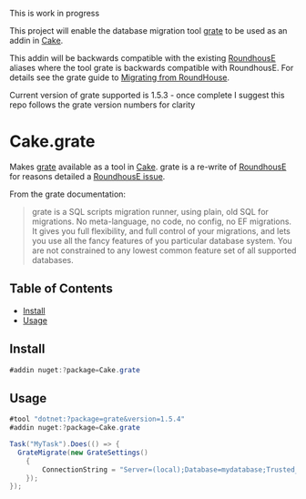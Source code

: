 This is work in progress

This project will enable the database migration tool [grate](https://erikbra.github.io/grate/) to be used as an addin in [Cake](https://cakebuild.net). 

This addin will be backwards compatible with the existing [RoundhousE](https://cakebuild.net/dsl/roundhouse/) aliases where the tool grate is backwards compatible with RoundhousE. For details see the grate guide to [Migrating from RoundHouse](https://erikbra.github.io/grate/migrating-from-roundhouse/).

Current version of grate supported is 1.5.3 - once complete I suggest this repo follows the grate version numbers for clarity



# Cake.grate

Makes [grate](https://erikbra.github.io/grate/) available as a tool in [Cake](https://cakebuild.net/). grate is a re-write of [RoundhousE](https://github.com/chucknorris/roundhouse) for reasons detailed a [RoundhousE issue](https://github.com/chucknorris/roundhouse/issues/438).

From the grate documentation:

>grate is a SQL scripts migration runner, using plain, old SQL for migrations. No meta-language, no code, no config, no EF migrations. It gives you full flexibility, and full control of your migrations, and lets you use all the fancy features of you particular database system. You are not constrained to any lowest common feature set of all supported databases. 

## Table of Contents

- [Install](#install)
- [Usage](#usage)


## Install

```cs
#addin nuget:?package=Cake.grate
```

## Usage

```cs
#tool "dotnet:?package=grate&version=1.5.4"
#addin nuget:?package=Cake.grate

Task("MyTask").Does(() => {
  GrateMigrate(new GrateSettings()
    {
        ConnectionString = "Server=(local);Database=mydatabase;Trusted_Connection=True;TrustServerCertificate=true;"
    });
});
```
